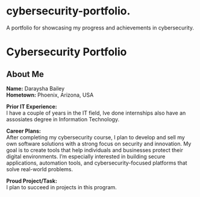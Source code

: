 # cybersecurity-portfolio.
A portfolio for showcasing my progress and achievements in cybersecurity.
# Cybersecurity Portfolio

## About Me

**Name:** Daraysha Bailey  
**Hometown:** Phoenix, Arizona, USA  

**Prior IT Experience:**  
I have a couple of years in the IT field, Ive done internships also have an assosiates degree in Information Technology.

**Career Plans:**  
After completing my cybersecurity course, I plan to develop and sell my own software solutions with a strong focus on security and innovation. My goal is to create tools that help individuals and businesses protect their digital environments. I’m especially interested in building secure applications, automation tools, and cybersecurity-focused platforms that solve real-world problems.

**Proud Project/Task:**  
I plan to succeed in projects in this program.
